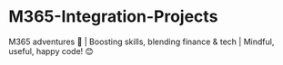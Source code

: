 # M365-Integration-Projects
M365 adventures 🌻 | Boosting skills, blending finance &amp; tech | Mindful, useful, happy code! 😊
